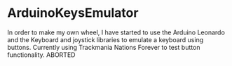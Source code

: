 # ArduinoKeysEmulator
In order to make my own wheel, I have started to use the Arduino Leonardo and the Keyboard and joystick libraries to emulate a keyboard using buttons.
Currently using Trackmania Nations Forever to test button functionality.
ABORTED
